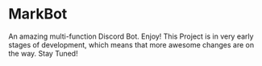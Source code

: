 # MarkBot
An amazing multi-function Discord Bot. Enjoy!
This Project is in very early stages of development, which means that more awesome changes are on the way. Stay Tuned!
